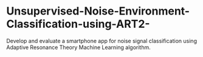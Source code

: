 # Unsupervised-Noise-Environment-Classification-using-ART2-
Develop and evaluate a smartphone app for noise signal classification using Adaptive Resonance Theory Machine Learning algorithm.
